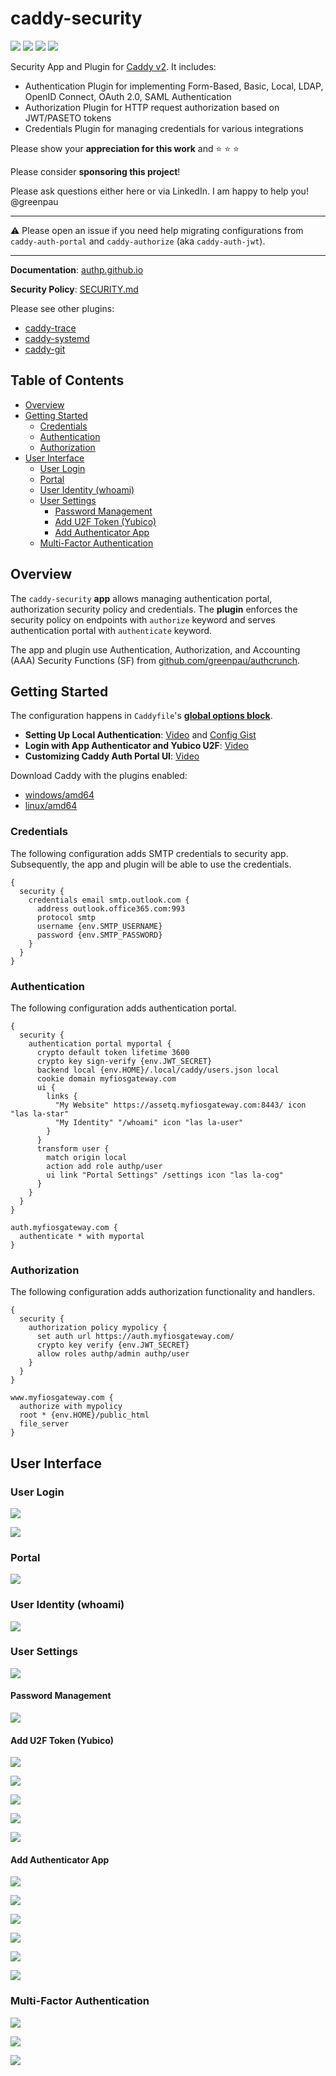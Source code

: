 # caddy-security

<a href="https://github.com/greenpau/caddy-security/actions/" target="_blank"><img src="https://github.com/greenpau/caddy-security/workflows/build/badge.svg?branch=main"></a>
<a href="https://pkg.go.dev/github.com/greenpau/caddy-security" target="_blank"><img src="https://img.shields.io/badge/godoc-reference-blue.svg"></a>
<a href="https://caddy.community" target="_blank"><img src="https://img.shields.io/badge/community-forum-ff69b4.svg"></a>
<a href="https://caddyserver.com/docs/modules/security" target="_blank"><img src="https://img.shields.io/badge/caddydocs-security-green.svg"></a>

Security App and Plugin for [Caddy v2](https://github.com/caddyserver/caddy). It includes:

* Authentication Plugin for implementing Form-Based, Basic, Local, LDAP, OpenID
  Connect, OAuth 2.0, SAML Authentication
* Authorization Plugin for HTTP request authorization based on JWT/PASETO tokens
* Credentials Plugin for managing credentials for various integrations

Please show your **appreciation for this work** and :star: :star: :star:

Please consider **sponsoring this project**!

Please ask questions either here or via LinkedIn. I am happy to help you! @greenpau

---

:warning: Please open an issue if you need help migrating configurations
from `caddy-auth-portal` and `caddy-authorize` (aka `caddy-auth-jwt`).

---

**Documentation**: [authp.github.io](https://authp.github.io)

**Security Policy**: [SECURITY.md](SECURITY.md)

Please see other plugins:
* [caddy-trace](https://github.com/greenpau/caddy-trace)
* [caddy-systemd](https://github.com/greenpau/caddy-systemd)
* [caddy-git](https://github.com/greenpau/caddy-git)

<!-- begin-markdown-toc -->
## Table of Contents

* [Overview](#overview)
* [Getting Started](#getting-started)
  * [Credentials](#credentials)
  * [Authentication](#authentication)
  * [Authorization](#authorization)
* [User Interface](#user-interface)
  * [User Login](#user-login)
  * [Portal](#portal)
  * [User Identity (whoami)](#user-identity-whoami)
  * [User Settings](#user-settings)
    * [Password Management](#password-management)
    * [Add U2F Token (Yubico)](#add-u2f-token-yubico)
    * [Add Authenticator App](#add-authenticator-app)
  * [Multi-Factor Authentication](#multi-factor-authentication)

<!-- end-markdown-toc -->

## Overview

The `caddy-security` **app** allows managing authentication portal,
authorization security policy and credentials. The **plugin**
enforces the security policy on endpoints with `authorize` keyword
and serves authentication portal with `authenticate` keyword.

The app and plugin use Authentication, Authorization, and
Accounting (AAA) Security Functions (SF) from
[github.com/greenpau/authcrunch](https://github.com/greenpau/go-authcrunch).

## Getting Started

The configuration happens in `Caddyfile`'s 
[**global options block**](https://caddyserver.com/docs/caddyfile/options).

* **Setting Up Local Authentication**: [Video](https://www.youtube.com/watch?v=k8tbbffMGZk)
  and [Config Gist](https://gist.github.com/greenpau/dbfadd3c9fee21dbb0a0d3902a8d0ec0)
* **Login with App Authenticator and Yubico U2F**: [Video](https://youtu.be/poOkq_jb1B0)
* **Customizing Caddy Auth Portal UI**: [Video](https://www.youtube.com/watch?v=20XOn-RBIX0&t=0s)

Download Caddy with the plugins enabled:
* <a href="https://caddyserver.com/api/download?os=windows&arch=amd64&p=github.com%2Fgreenpau%2Fcaddy-security%40v1.0.2&p=github.com%2Fgreenpau%2Fcaddy-trace%40" target="_blank">windows/amd64</a>
* <a href="https://caddyserver.com/api/download?os=linux&arch=amd64&p=github.com%2Fgreenpau%2Fcaddy-security%40v1.0.2&p=github.com%2Fgreenpau%2Fcaddy-trace%40" target="_blank">linux/amd64</a>

### Credentials

The following configuration adds SMTP credentials to security app.
Subsequently, the app and plugin will be able to use the credentials.

```
{
  security {
    credentials email smtp.outlook.com {
      address outlook.office365.com:993
      protocol smtp
      username {env.SMTP_USERNAME}
      password {env.SMTP_PASSWORD}
    }
  }
}
```

### Authentication

The following configuration adds authentication portal.

```
{
  security {
    authentication portal myportal {
      crypto default token lifetime 3600
      crypto key sign-verify {env.JWT_SECRET}
      backend local {env.HOME}/.local/caddy/users.json local
      cookie domain myfiosgateway.com
      ui {
        links {
          "My Website" https://assetq.myfiosgateway.com:8443/ icon "las la-star"
          "My Identity" "/whoami" icon "las la-user"
        }
      }
      transform user {
        match origin local
        action add role authp/user
        ui link "Portal Settings" /settings icon "las la-cog"
      }
    }
  }
}

auth.myfiosgateway.com {
  authenticate * with myportal
}
```

### Authorization

The following configuration adds authorization functionality and handlers.

```
{
  security {
    authorization policy mypolicy {
      set auth url https://auth.myfiosgateway.com/
      crypto key verify {env.JWT_SECRET}
      allow roles authp/admin authp/user
    }
  }
}

www.myfiosgateway.com {
  authorize with mypolicy
  root * {env.HOME}/public_html
  file_server
}
```

## User Interface

### User Login

![](https://raw.githubusercontent.com/authp/authp.github.io/main/docs/authenticate/images/authp_demo_01.png)

![](https://raw.githubusercontent.com/authp/authp.github.io/main/docs/authenticate/images/authp_demo_02.png)

### Portal

![](https://raw.githubusercontent.com/authp/authp.github.io/main/docs/authenticate/images/authp_demo_03.png)

### User Identity (whoami)

![](https://raw.githubusercontent.com/authp/authp.github.io/main/docs/authenticate/images/authp_demo_04.png)

### User Settings

![](https://raw.githubusercontent.com/authp/authp.github.io/main/docs/authenticate/images/authp_demo_05.png)

#### Password Management

![](https://raw.githubusercontent.com/authp/authp.github.io/main/docs/authenticate/images/authp_demo_06.png)

#### Add U2F Token (Yubico)

![](https://raw.githubusercontent.com/authp/authp.github.io/main/docs/authenticate/images/authp_demo_07.png)

![](https://raw.githubusercontent.com/authp/authp.github.io/main/docs/authenticate/images/authp_demo_08.png)

![](https://raw.githubusercontent.com/authp/authp.github.io/main/docs/authenticate/images/authp_demo_09.png)

![](https://raw.githubusercontent.com/authp/authp.github.io/main/docs/authenticate/images/authp_demo_10.png)

![](https://raw.githubusercontent.com/authp/authp.github.io/main/docs/authenticate/images/authp_demo_11.png)

#### Add Authenticator App

![](https://raw.githubusercontent.com/authp/authp.github.io/main/docs/authenticate/images/authp_demo_12.png)

![](https://raw.githubusercontent.com/authp/authp.github.io/main/docs/authenticate/images/ms_mfa_app_add_account.png)

![](https://raw.githubusercontent.com/authp/authp.github.io/main/docs/authenticate/images/ms_mfa_app_new_account.png)

![](https://raw.githubusercontent.com/authp/authp.github.io/main/docs/authenticate/images/ms_mfa_app_scan_qrcode.png)

![](https://raw.githubusercontent.com/authp/authp.github.io/main/docs/authenticate/images/authp_demo_13.png)

![](https://raw.githubusercontent.com/authp/authp.github.io/main/docs/authenticate/images/authp_demo_14.png)

### Multi-Factor Authentication

![](https://raw.githubusercontent.com/authp/authp.github.io/main/docs/authenticate/images/authp_demo_15.png)

![](https://raw.githubusercontent.com/authp/authp.github.io/main/docs/authenticate/images/authp_demo_16.png)

![](https://raw.githubusercontent.com/authp/authp.github.io/main/docs/authenticate/images/authp_demo_17.png)

